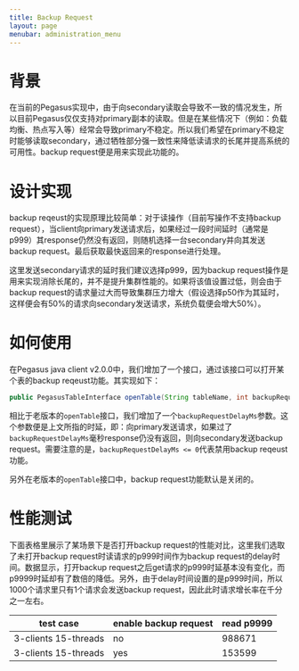 ```yaml
---
title: Backup Request
layout: page
menubar: administration_menu
---
```


# 背景
在当前的Pegasus实现中，由于向secondary读取会导致不一致的情况发生，所以目前Pegasus仅仅支持对primary副本的读取。但是在某些情况下（例如：负载均衡、热点写入等）经常会导致primary不稳定。所以我们希望在primary不稳定时能够读取secondary，通过牺牲部分强一致性来降低读请求的长尾并提高系统的可用性。backup request便是用来实现此功能的。

# 设计实现

backup reqeust的实现原理比较简单：对于读操作（目前写操作不支持backup request），当client向primary发送请求后，如果经过一段时间延时（通常是p999）其response仍然没有返回，则随机选择一台secondary并向其发送backup request。最后获取最快返回来的response进行处理。

这里发送secondary请求的延时我们建议选择p999，因为backup request操作是用来实现消除长尾的，并不是提升集群性能的。如果将该值设置过低，则会由于backup request的请求量过大而导致集群压力增大（假设选择p50作为其延时，这样便会有50%的请求向secondary发送请求，系统负载便会增大50%）。

# 如何使用
在Pegasus java client v2.0.0中，我们增加了一个接口，通过该接口可以打开某个表的backup reqeust功能。其实现如下：
```java
public PegasusTableInterface openTable(String tableName, int backupRequestDelayMs) throws PException;
```

相比于老版本的`openTable`接口，我们增加了一个`backupRequestDelayMs`参数。这个参数便是上文所指的时延，即：向primary发送请求，如果过了`backupRequestDelayMs`毫秒response仍没有返回，则向secondary发送backup request。需要注意的是，`backupRequestDelayMs <= 0`代表禁用backup reqeust功能。

另外在老版本的`openTable`接口中，backup request功能默认是关闭的。

# 性能测试

下面表格里展示了某场景下是否打开backup request的性能对比，这里我们选取了未打开backup request时读请求的p999时间作为backup request的delay时间。数据显示，打开backup request之后get请求的p999时延基本没有变化，而p9999时延却有了数倍的降低。另外，由于delay时间设置的是p999时间，所以1000个请求里只有1个请求会发送backup request，因此此时请求增长率在千分之一左右。

|  test case   | enable backup request  |  read p9999  |  
| ---- | ---- | ---- |
| 3-clients 15-threads | no | 988671 |
| 3-clients 15-threads | yes| 153599 |


